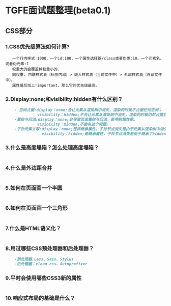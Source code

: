 # TGFE面试题整理(beta0.1)

## **CSS部分**

### 1.CSS优先级算法如何计算?
```mardown
   一个行内样式:1000，一个id:100，一个属性选择器/class或者伪类:10，一个元素名，或者伪元素:1
   权重大的会覆盖掉权重小的.
   同权重: 内联样式表（标签内部）> 嵌入样式表（当前文件中）> 外部样式表（外部文件中）。
   属性值后加上!important，那么它的优先级最高。
```
 
### 2.Display:none;和visibility:hidden有什么区别？
```markdown
    - 空间占据:display：none;会让元素从渲染树中消失，渲染的时候不占据任何空间；
              visibility：hidden;不会让元素从渲染树中消失，渲染的时候仍然占据空间。
    -重绘与回流:display：none;会导致页面重绘与回流，影响前端性能。
              visibility：hidden;不会有这个问题。
    -子孙元素关联:display：none;是非继承属性，子孙节点消失是由于元素从渲染树中消失造成，通过修改子孙节点的属性无法显示；
                visibility：hidden;是继承属性，子孙节点消失是由于继承了hidden，通过设置visibility：visible，可以让子孙节点显示。
```

### 3.什么是高度塌陷？怎么处理高度塌陷？
```markdown

```

### 4.什么是外边距合并
```markdown

```

### 5.如何在页面画一个半圆
```css

```

### 6.如何在页面画一个三角形
```css

```

### 7.什么是HTML语义化？
```markdown

```

### 8.用过哪些CSS预处理器和后处理器？
```markdown
    -预处理器:Less、Sass、Stylus
    -后处理器：clean-css、Autoprefixer
```
### 9.平时会使用哪些CSS3新的属性
```css

```

### 10.响应式布局的基础是什么？
```markdown

```